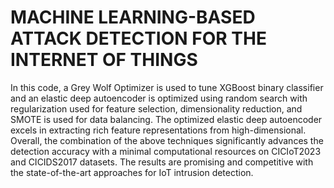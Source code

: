 # MACHINE LEARNING-BASED ATTACK DETECTION FOR THE INTERNET OF THINGS
In this code, a Grey Wolf Optimizer is used to tune XGBoost binary classifier and an elastic deep autoencoder is optimized using random search with regularization used for feature selection, dimensionality reduction, and SMOTE is used for data balancing.  The optimized elastic deep autoencoder excels in extracting rich feature representations from high-dimensional. Overall, the combination of the above techniques significantly advances the detection accuracy with a minimal computational resources on CICIoT2023 and CICIDS2017 datasets.  The results are promising and competitive with the state-of-the-art approaches for IoT intrusion detection.

